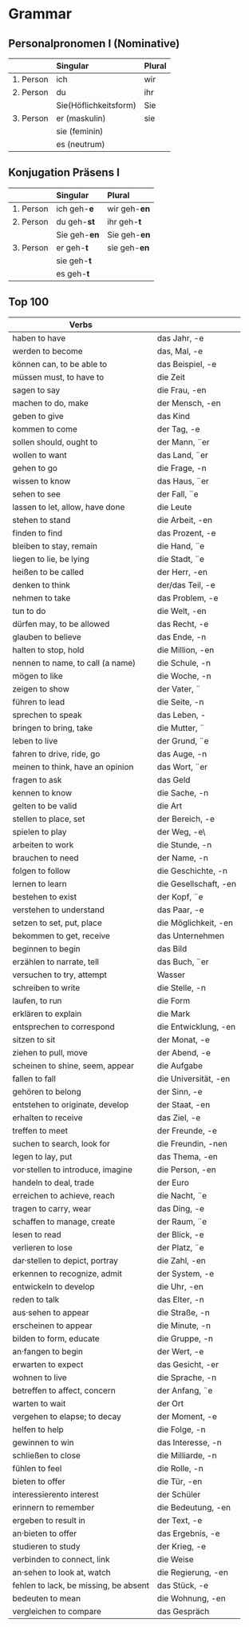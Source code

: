 # Grammar 
## Personalpronomen I (Nominative)

|               | Singular              | Plural|
| ------------- |:----------------------| :-----|
| 1. Person     | ich                   | wir   |
| 2. Person     | du                    | ihr   |
|               | Sie(Höflichkeitsform) | Sie   |
| 3. Person     | er (maskulin)         | sie   |
|               | sie (feminin)         |       |
|               | es (neutrum)          |       |

## Konjugation Präsens I

|               | Singular       | Plural             |
| ------------- |:---------------| :------------------|
| 1. Person     | ich geh-**e**  | wir geh-**en**     |
| 2. Person     | du geh-**st**  | ihr geh-**t**      |
|               | Sie geh-**en** | Sie geh-**en**     |
| 3. Person     | er geh-**t**   | sie geh-**en** |
|               | sie geh-**t**  |                    |
|               | es geh-**t**   |                    |



## Top 100
| Verbs                                |                           |
| ------------------------------------ |----------------------------
| haben to have                        | das Jahr, -e              |
| werden to become                     | das, Mal, -e              |
| können can, to be able to            | das Beispiel, -e          |
| müssen must, to have to              | die Zeit                  | 
| sagen to say                         | die Frau, -en             |
| machen to do, make                   | der Mensch, -en           |
| geben to give                        | das Kind                  |
| kommen to come                       | der Tag, -e               |
| sollen should, ought to              | der Mann, ¨er             |
| wollen to want                       | das Land, ¨er             |
| gehen to go                          | die Frage, -n             |
| wissen to know                       | das Haus, ¨er             |
| sehen to see                         | der Fall, ¨e              |
| lassen to let, allow, have done      | die Leute                 |
| stehen to stand                      | die Arbeit, -en           |
| finden to find                       | das Prozent, -e           |
| bleiben to stay, remain              | die Hand, ¨e              |
| liegen to lie, be lying              | die Stadt, ¨e             |
| heißen to be called                  | der Herr, -en             |
| denken to think                      | der/das Teil, -e          |
| nehmen to take                       | das Problem, -e           |
| tun to do                            | die Welt, -en             |
| dürfen may, to be allowed            | das Recht, -e             |
| glauben to believe                   | das Ende, -n              |
| halten to stop, hold                 | die Million, -en          |
| nennen to name, to call (a name)     | die Schule, -n            |
| mögen to like                        | die Woche, -n             |
| zeigen to show                       | der Vater, ¨              | 
| führen to lead                       | die Seite, -n             |
| sprechen to speak                    | das Leben, -              |
| bringen to bring, take               | die Mutter, ¨             |
| leben to live                        | der Grund, ¨e             |
| fahren to drive, ride, go            | das Auge, -n              |
| meinen to think, have an opinion     | das Wort, ¨er             |
| fragen to ask                        | das Geld                  |
| kennen to know                       | die Sache, -n             |
| gelten to be valid                   | die Art                   |
| stellen to place, set                | der Bereich, -e            |
| spielen to play                      | der Weg, -e\
| arbeiten to work                     | die Stunde, -n
| brauchen to need                     | der Name, -n
| folgen to follow                     | die Geschichte, -n
| lernen to learn                      | die Gesellschaft, -en
| bestehen to exist                    | der Kopf, ¨e
| verstehen to understand              | das Paar, -e
| setzen to set, put, place            | die Möglichkeit, -en
| bekommen to get, receive             | das Unternehmen
| beginnen to begin                    | das Bild
| erzählen to narrate, tell            | das Buch, ¨er
| versuchen to try, attempt            | Wasser
| schreiben to write                   | die Stelle, -n
| laufen, to run                       | die Form
| erklären to explain                  | die Mark
| entsprechen to correspond            | die Entwicklung, -en
| sitzen to sit                        | der Monat, -e
| ziehen to pull, move                 | der Abend, -e
| scheinen to shine, seem, appear      | die Aufgabe
| fallen to fall                       | die Universität, -en
| gehören to belong                    | der Sinn, -e
| entstehen to originate, develop      | der Staat, -en
| erhalten to receive                  | das Ziel, -e
| treffen to meet                      | der Freunde, -e
| suchen to search, look for           | die Freundin, -nen
| legen to lay, put                    | das Thema, -en
| vor·stellen to introduce, imagine    | die Person, -en
| handeln to deal, trade               | der Euro
| erreichen to achieve, reach          | die Nacht, ¨e
| tragen to carry, wear                | das Ding, -e
| schaffen to manage, create           | der Raum, ¨e
| lesen to read                        | der Blick, -e
| verlieren to lose                    | der Platz, ¨e
| dar·stellen to depict, portray       | die Zahl, -en
| erkennen to recognize, admit         | der System, -e
| entwickeln to develop                | die Uhr, -en
| reden to talk                        | das Elter, -n
| aus·sehen to appear                  | die Straße, -n
| erscheinen to appear                 | die Minute, -n
| bilden to form, educate              | die Gruppe, -n
| an·fangen to begin                   | der Wert, -e
| erwarten to expect                   | das Gesicht, -er
| wohnen to live                       | die Sprache, -n
| betreffen to affect, concern         | der Anfang, ¨e
| warten to wait                       | der Ort
| vergehen to elapse; to decay         | der Moment, -e
| helfen to help                       | die Folge, -n
| gewinnen to win                      | das Interesse, -n
| schließen to close                   | die Milliarde, -n
| fühlen to feel                       | die Rolle, -n
| bieten to offer                      | die Tür, -en
| interessierento interest             | der Schüler
| erinnern to remember                 | die Bedeutung, -en
| ergeben to result in                 | der Text, -e
| an·bieten to offer                   | das Ergebnis, -e
| studieren to study                   | der Krieg, -e
| verbinden to connect, link           | die Weise
| an·sehen to look at, watch           | die Regierung, -en
| fehlen to lack, be missing, be absent| das Stück, -e
| bedeuten to mean                     | die Wohnung, -en
| vergleichen to compare               | das Gespräch
